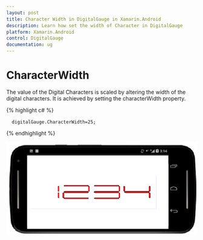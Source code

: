 ```yaml
---
layout: post
title: Character Width in DigitalGauge in Xamarin.Android
description: Learn how set the width of Character in DigitalGauge
platform: Xamarin.Android
control: DigitalGauge
documentation: ug
---
```


# CharacterWidth

The value of the Digital Characters is scaled by altering the width of the digital characters. It is achieved by setting the characterWidth property.

{% highlight c# %}

	  digitalGauge.CharacterWidth=25;

{% endhighlight %}

![](images/CharacterWidth.png)
